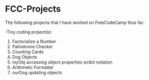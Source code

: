 # FCC-Projects
The following projects that I have worked on FreeCodeCamp thus far:

-Tiny coding project(s): 
1. Factorialize a Number
2. Palindrome Checker
3. Counting Cards
4. Dog Objects
5. myObj accessing object properties w/dot notation
6. Arithmetic Formatter
7. ourDog updating objects

